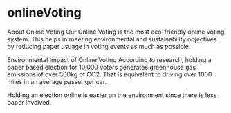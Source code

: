 # onlineVoting
 About Online Voting
      Our Online Voting is the most eco-friendly online voting system. This helps in  meeting  environmental and sustainability objectives by reducing paper usuage in  voting events as much as possible.

   Environmental Impact of Online Voting
      According to  research, holding a paper based election for 10,000 voters generates greenhouse gas emissions of over 500kg of CO2. That is equivalent to driving over 1000 miles in an average passenger car. 

Holding an election online is easier on the environment since there is less paper involved.
